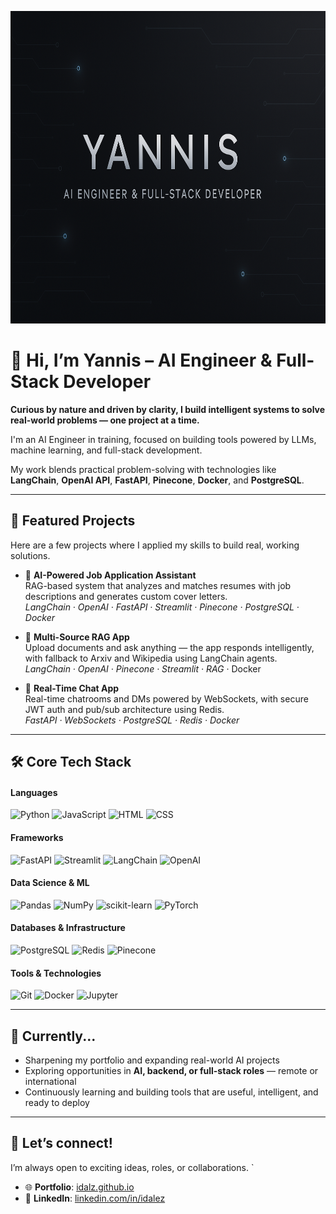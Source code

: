 <p align="center">
  <img src="pics/banner_yannis.png" alt="Yiannis Banner" width="1200" height="500"/>
</p>

# 👋 Hi, I’m Yannis – AI Engineer & Full-Stack Developer

**Curious by nature and driven by clarity, I build intelligent systems to solve real-world problems — one project at a time.**

I'm an AI Engineer in training, focused on building tools powered by LLMs, machine learning, and full-stack development.

My work blends practical problem-solving with technologies like  
**LangChain**, **OpenAI API**, **FastAPI**, **Pinecone**, **Docker**, and **PostgreSQL**.

---

## 🚀 Featured Projects

Here are a few projects where I applied my skills to build real, working solutions.

- 🧠 **AI-Powered Job Application Assistant**  
  RAG-based system that analyzes and matches resumes with job descriptions and generates custom cover letters.  
  *LangChain · OpenAI · FastAPI · Streamlit · Pinecone · PostgreSQL · Docker*

- 📄 **Multi-Source RAG App**  
  Upload documents and ask anything — the app responds intelligently, with fallback to Arxiv and Wikipedia using LangChain agents.  
  *LangChain · OpenAI · Pinecone · Streamlit · RAG* · Docker

- 💬 **Real-Time Chat App**  
  Real-time chatrooms and DMs powered by WebSockets, with secure JWT auth and pub/sub architecture using Redis.  
  *FastAPI · WebSockets · PostgreSQL · Redis · Docker*


---
## 🛠️ Core Tech Stack

#### **Languages**  

![Python](https://img.shields.io/badge/Python-3776AB?style=flat&logo=python&logoColor=white) ![JavaScript](https://img.shields.io/badge/JavaScript-F7DF1E?style=flat&logo=javascript&logoColor=black) ![HTML](https://img.shields.io/badge/HTML5-E34F26?style=flat&logo=html5&logoColor=white) ![CSS](https://img.shields.io/badge/CSS3-1572B6?style=flat&logo=css3&logoColor=white)  

#### **Frameworks**

![FastAPI](https://img.shields.io/badge/FastAPI-009688?style=flat&logo=fastapi&logoColor=white) ![Streamlit](https://img.shields.io/badge/Streamlit-FF4B4B?style=flat&logo=streamlit&logoColor=white) ![LangChain](https://img.shields.io/badge/LangChain-000000?style=flat) ![OpenAI](https://img.shields.io/badge/OpenAI-412991?style=flat&logo=openai&logoColor=white)  

#### **Data Science & ML**  

![Pandas](https://img.shields.io/badge/Pandas-150458?style=flat&logo=pandas&logoColor=white) ![NumPy](https://img.shields.io/badge/NumPy-013243?style=flat&logo=numpy&logoColor=white) ![scikit-learn](https://img.shields.io/badge/scikit--learn-F7931E?style=flat&logo=scikit-learn&logoColor=white) ![PyTorch](https://img.shields.io/badge/PyTorch-EE4C2C?style=flat&logo=pytorch&logoColor=white)

#### **Databases & Infrastructure**  

![PostgreSQL](https://img.shields.io/badge/PostgreSQL-4169E1?style=flat&logo=postgresql&logoColor=white) ![Redis](https://img.shields.io/badge/Redis-DC382D?style=flat&logo=redis&logoColor=white) ![Pinecone](https://img.shields.io/badge/Pinecone-2D3748?style=flat&logoColor=white)

#### **Tools & Technologies** 

![Git](https://img.shields.io/badge/Git-F05032?style=flat&logo=git&logoColor=white) ![Docker](https://img.shields.io/badge/Docker-2496ED?style=flat&logo=docker&logoColor=white) ![Jupyter](https://img.shields.io/badge/Jupyter-F37626?style=flat&logo=jupyter&logoColor=white)

---

## 🌱 Currently...

- Sharpening my portfolio and expanding real-world AI projects  
- Exploring opportunities in **AI, backend, or full-stack roles** — remote or international  
- Continuously learning and building tools that are useful, intelligent, and ready to deploy

---
## 🤝 Let’s connect!
I’m always open to exciting ideas, roles, or collaborations.
`
- 🌐 **Portfolio**: [idalz.github.io](https://idalz.github.io/portfolio)  
- 💼 **LinkedIn**: [linkedin.com/in/idalez](https://www.linkedin.com/in/idalez/)
